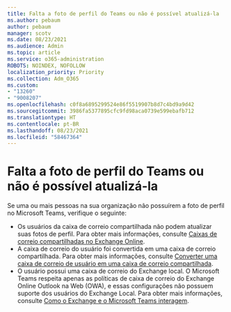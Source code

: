 ```yaml
---
title: Falta a foto de perfil do Teams ou não é possível atualizá-la
ms.author: pebaum
author: pebaum
manager: scotv
ms.date: 08/23/2021
ms.audience: Admin
ms.topic: article
ms.service: o365-administration
ROBOTS: NOINDEX, NOFOLLOW
localization_priority: Priority
ms.collection: Adm_O365
ms.custom:
- "13260"
- "9008207"
ms.openlocfilehash: c0f8a6895299524e86f5519907b8d7c4bd9a9d42
ms.sourcegitcommit: 3986fa5377895cfc9fd98aca0739e599ebafb712
ms.translationtype: HT
ms.contentlocale: pt-BR
ms.lasthandoff: 08/23/2021
ms.locfileid: "58467364"
---
```

# <a name="teams-profile-photo-is-missing-or-cant-be-updated"></a>Falta a foto de perfil do Teams ou não é possível atualizá-la

Se uma ou mais pessoas na sua organização não possuírem a foto de perfil no Microsoft Teams, verifique o seguinte: 

- Os usuários da caixa de correio compartilhada não podem atualizar suas fotos de perfil. Para obter mais informações, consulte [Caixas de correio compartilhadas no Exchange Online](https://docs.microsoft.com/exchange/collaboration-exo/shared-mailboxes). 
- A caixa de correio do usuário foi convertida em uma caixa de correio compartilhada. Para obter mais informações, consulte [Converter uma caixa de correio de usuário em uma caixa de correio compartilhada](https://docs.microsoft.com/microsoft-365/admin/email/convert-user-mailbox-to-shared-mailbox). 
- O usuário possui uma caixa de correio do Exchange local. O Microsoft Teams respeita apenas as políticas de caixa de correio do Exchange Online Outlook na Web (OWA), e essas configurações não possuem suporte dos usuários do Exchange Local. Para obter mais informações, consulte [Como o Exchange e o Microsoft Teams interagem](https://docs.microsoft.com/MicrosoftTeams/exchange-teams-interact). 